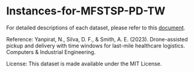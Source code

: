 # Instances-for-MFSTSP-PD-TW

For detailed descriptions of each dataset, please refer to this [document](https://github.com/winnerdd/Instances-for-MFSTSP-PD-TW/blob/5e73874aeec7dd1f3b03dcd49237f10f6aeb9abc/README-datafile_descriptions_tw.xlsx).

Reference:
Yanpirat, N., Silva, D. F., & Smith, A. E. (2023). Drone-assisted pickup and delivery with time windows for last-mile healthcare logistics. Computers & Industrial Engineering.

License:
This dataset is made available under the MIT License. 
